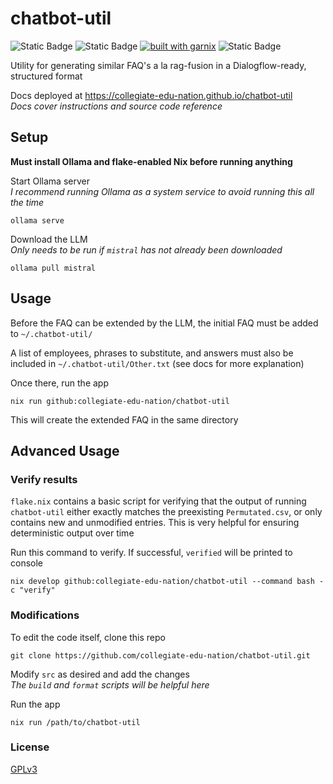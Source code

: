 # chatbot-util

![Static Badge](https://img.shields.io/badge/Version-1.2.0-blue?style=for-the-badge)
![Static Badge](https://img.shields.io/badge/Platforms-Linux,_macOS-forestgreen?style=for-the-badge)
[![built with garnix](https://img.shields.io/endpoint.svg?url=https%3A%2F%2Fgarnix.io%2Fapi%2Fbadges%2FCollegiate-Edu-Nation%2Fchatbot-util%3Fbranch%3Dmain&style=for-the-badge&color=grey&labelColor=grey)](https://garnix.io/repo/Collegiate-Edu-Nation/chatbot-util)
![Static Badge](https://img.shields.io/badge/Powered_by_Nix-grey?logo=nixOS&logoColor=white&style=for-the-badge)

Utility for generating similar FAQ's a la rag-fusion in a Dialogflow-ready, structured format

Docs deployed at https://collegiate-edu-nation.github.io/chatbot-util<br>
_Docs cover instructions and source code reference_

## Setup

**Must install Ollama and flake-enabled Nix before running anything**

Start Ollama server<br>
_I recommend running Ollama as a system service to avoid running this all the time_

```shell
ollama serve
```

Download the LLM<br>
_Only needs to be run if `mistral` has not already been downloaded_

```shell
ollama pull mistral
```

## Usage

Before the FAQ can be extended by the LLM, the initial FAQ must be added to `~/.chatbot-util/`

A list of employees, phrases to substitute, and answers must also be included in `~/.chatbot-util/Other.txt` (see docs for more explanation)

Once there, run the app

```shell
nix run github:collegiate-edu-nation/chatbot-util
```

This will create the extended FAQ in the same directory

## Advanced Usage

### Verify results

`flake.nix` contains a basic script for verifying that the output of running `chatbot-util` either exactly matches the preexisting `Permutated.csv`, or only contains new and unmodified entries. This is very helpful for ensuring deterministic output over time

Run this command to verify. If successful, `verified` will be printed to console

```shell
nix develop github:collegiate-edu-nation/chatbot-util --command bash -c "verify"
```

### Modifications

To edit the code itself, clone this repo

```shell
git clone https://github.com/collegiate-edu-nation/chatbot-util.git
```

Modify `src` as desired and add the changes<br>
_The `build` and `format` scripts will be helpful here_

Run the app

```shell
nix run /path/to/chatbot-util
```

### License

[GPLv3](COPYING)
